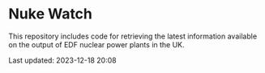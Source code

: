 # Nuke Watch

This repository includes code for retrieving the latest information available on the output of EDF nuclear power plants in the UK.

Last updated: 2023-12-18 20:08